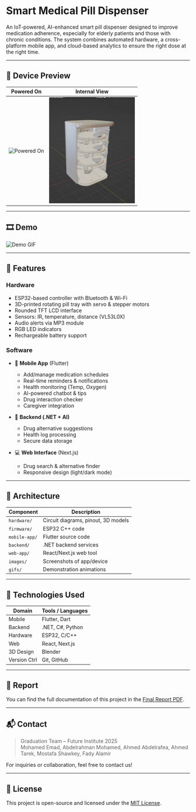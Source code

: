# Smart Medical Pill Dispenser

An IoT-powered, AI-enhanced smart pill dispenser designed to improve medication adherence, especially for elderly patients and those with chronic conditions. The system combines automated hardware, a cross-platform mobile app, and cloud-based analytics to ensure the right dose at the right time.

---

## 📸 Device Preview

| Powered On                             | Internal View                          |
|----------------------------------------|----------------------------------------|
| ![Powered On](./images/powered-on.jpg) | ![Internal](./images/inside-view.jpg)  |

---

## 🎞 Demo

![Demo GIF](./gifs/device-demo.gif)

---

## 🚀 Features

### Hardware
- ESP32-based controller with Bluetooth & Wi-Fi
- 3D-printed rotating pill tray with servo & stepper motors
- Rounded TFT LCD interface
- Sensors: IR, temperature, distance (VL53L0X)
- Audio alerts via MP3 module
- RGB LED indicators
- Rechargeable battery support

### Software
- 📱 **Mobile App** (Flutter)
  - Add/manage medication schedules
  - Real-time reminders & notifications
  - Health monitoring (Temp, Oxygen)
  - AI-powered chatbot & tips
  - Drug interaction checker
  - Caregiver integration

- 🧠 **Backend (.NET + AI)**
  - Drug alternative suggestions
  - Health log processing
  - Secure data storage

- 💻 **Web Interface** (Next.js)
  - Drug search & alternative finder
  - Responsive design (light/dark mode)

---

## 🧱 Architecture

| Component | Description |
|-----------|-------------|
| `hardware/` | Circuit diagrams, pinout, 3D models |
| `firmware/` | ESP32 C++ code |
| `mobile-app/` | Flutter source code |
| `backend/` | .NET backend services |
| `web-app/` | React/Next.js web tool |
| `images/` | Screenshots of app/device |
| `gifs/` | Demonstration animations |

---

## 🔧 Technologies Used

| Domain       | Tools / Languages |
|--------------|--------------------|
| Mobile       | Flutter, Dart      |
| Backend      | .NET, C#, Python   |
| Hardware     | ESP32, C/C++       |
| Web          | React, Next.js     |
| 3D Design    | Blender            |
| Version Ctrl | Git, GitHub        |

---

## 📄 Report

You can find the full documentation of this project in the [Final Report PDF](./SmartPill_Final_Report.pdf).

---

## 📬 Contact

> Graduation Team – Future Institute 2025  
> Mohamed Emad, Abdelrahman Mohamed, Ahmed Abdelrafea, Ahmed Tarek, Mostafa Shawkey, Fady Alamir

For inquiries or collaboration, feel free to contact us!

---

## 🪪 License

This project is open-source and licensed under the [MIT License](./LICENSE).
